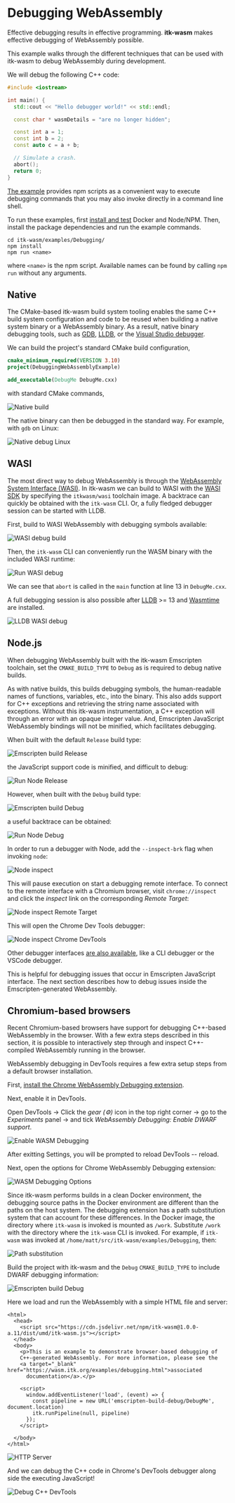 # Debugging WebAssembly

Effective debugging results in effective programming. **itk-wasm** makes effective debugging of WebAssembly possible.

This example walks through the different techniques that can be used with itk-wasm to debug WebAssembly during development.

We will debug the following C++ code:

```cpp
#include <iostream>

int main() {
  std::cout << "Hello debugger world!" << std::endl;

  const char * wasmDetails = "are no longer hidden";

  const int a = 1;
  const int b = 2;
  const auto c = a + b;

  // Simulate a crash.
  abort();
  return 0;
}
```

[The example](https://github.com/InsightSoftwareConsortium/itk-wasm/tree/main/examples/debugging) provides npm scripts as a convenient way to execute debugging commands that you may also invoke directly in a command line shell.

To run these examples, first [install and test](./hello_world.html) Docker and Node/NPM. Then, install the package dependencies and run the example commands.

```
cd itk-wasm/examples/Debugging/
npm install
npm run <name>
```

where `<name>` is the npm script. Available names can be found by calling `npm run` without any arguments.

## Native

The CMake-based itk-wasm build system tooling enables the same C++ build system configuration and code to be reused when building a native system binary or a WebAssembly binary. As a result, native binary debugging tools, such as [GDB](https://sourceware.org/gdb/), [LLDB](https://lldb.llvm.org/), or the [Visual Studio debugger](https://docs.microsoft.com/en-us/visualstudio/debugger/?view=vs-2022).

We can build the project's standard CMake build configuration,

```cmake
cmake_minimum_required(VERSION 3.10)
project(DebuggingWebAssemblyExample)

add_executable(DebugMe DebugMe.cxx)
```

with standard CMake commands,

![Native build](./debugging/native-build.png)

The native binary can then be debugged in the standard way. For example, with `gdb` on Linux:

![Native debug Linux](./debugging/native-debug-linux.png)

## WASI

The most direct way to debug WebAssembly is through the [WebAssembly System Interface (WASI)](https://wasi.dev/). In itk-wasm we can build to WASI with the [WASI SDK](https://github.com/WebAssembly/wasi-sdk) by specifying the `itkwasm/wasi` toolchain image. A backtrace can quickly be obtained with the `itk-wasm` CLI. Or, a fully fledged debugger session can be started with LLDB.

First, build to WASI WebAssembly with debugging symbols available:

![WASI debug build](./debugging/wasi-build-debug.png)

Then, the `itk-wasm` CLI can conveniently run the WASM binary with the included WASI runtime:

![Run WASI debug](./debugging/run-wasi-debug.png)

We can see that `abort` is called in the `main` function at line 13 in `DebugMe.cxx`.

A full debugging session is also possible after [LLDB](https://lldb.llvm.org/) >= 13 and [Wasmtime](https://wasmtime.dev/) are installed.

![LLDB WASI debug](./debugging/lldb-wasi-debug.png)


## Node.js

When debugging WebAssembly built with the itk-wasm Emscripten toolchain, set the `CMAKE_BUILD_TYPE` to `Debug` as is required to debug native builds.

As with native builds, this builds debugging symbols, the human-readable names of functions, variables, etc., into the binary.  This also adds support for C++ exceptions and retrieving the string name associated with exceptions. Without this itk-wasm instrumentation, a C++ exception will through an error with an opaque integer value. And, Emscripten JavaScript WebAssembly bindings will not be minified, which facilitates debugging.

When built with the default `Release` build type:

![Emscripten build Release](./debugging/emscripten-build-release.png)

the JavaScript support code is minified, and difficult to debug:

![Run Node Release](./debugging/run-node-release.png)

However, when built with the `Debug` build type:

![Emscripten build Debug](./debugging/emscripten-build-debug.png)

a useful backtrace can be obtained:

![Run Node Debug](./debugging/run-node-debug.png)

In order to run a debugger with Node, add the `--inspect-brk` flag when invoking `node`:

![Node inspect](./debugging/node-inspect.png)

This will pause execution on start a debugging remote interface. To connect to the remote interface with a Chromium browser, visit `chrome://inspect` and click the *inspect* link on the corresponding *Remote Target*:

![Node inspect Remote Target](./debugging/node-inspect-remote-target.png)

This will open the Chrome Dev Tools debugger:

![Node inspect Chrome DevTools](./debugging/node-inspect-chrome-dev-tools.png)

Other debugger interfaces [are also available](https://nodejs.org/en/docs/inspector), like a CLI debugger or the VSCode debugger.

This is helpful for debugging issues that occur in Emscripten JavaScript interface. The next section describes how to debug issues inside the Emscripten-generated WebAssembly.

## Chromium-based browsers

Recent Chromium-based browsers have support for debugging C++-based WebAssembly in the browser. With a few extra steps described in this section, it is possible to interactively step through and inspect C++-compiled WebAssembly running in the browser.

WebAssembly debugging in DevTools requires a few extra setup steps from a default browser installation.

First, [install the Chrome WebAssembly Debugging extension](https://goo.gle/wasm-debugging-extension).

Next, enable it in DevTools.

  Open DevTools -> Click the *gear (⚙)* icon in the top right corner -> go to the *Experiments* panel -> and tick *WebAssembly Debugging: Enable DWARF support*.

![Enable WASM Debugging](./debugging/enable-chrome-wasm-debugging.png)

After exitting Settings, you will be prompted to reload DevTools -- reload.

Next, open the options for Chrome WebAssembly Debugging extension:

![WASM Debugging Options](./debugging/devtools-options.png)

Since itk-wasm performs builds in a clean Docker environment, the debugging source paths in the Docker environment are different than the paths on the host system. The debugging extension has a path substitution system that can account for these differences. In the Docker image, the directory where `itk-wasm` is invoked is mounted as `/work`. Substitute `/work` with the directory where the `itk-wasm` CLI is invoked. For example, if `itk-wasm` was invoked at `/home/matt/src/itk-wasm/examples/Debugging`, then:

![Path substitution](./debugging/path-substitution.png)

Build the project with itk-wasm and the `Debug` `CMAKE_BUILD_TYPE` to include DWARF debugging information:

![Emscripten build Debug](./debugging/emscripten-build-debug.png)

Here we load and run the WebAssembly with a simple HTML file and server:

```
<html>
  <head>
    <script src="https://cdn.jsdelivr.net/npm/itk-wasm@1.0.0-a.11/dist/umd/itk-wasm.js"></script>
  </head>
  <body>
    <p>This is an example to demonstrate browser-based debugging of
    C++-generated WebAssembly. For more information, please see the
    <a target="_blank" href="https://wasm.itk.org/examples/debugging.html">associated
      documentation</a>.</p>

    <script>
      window.addEventListener('load', (event) => {
        const pipeline = new URL('emscripten-build-debug/DebugMe', document.location)
        itk.runPipeline(null, pipeline)
      });
    </script>

  </body>
</html>
```

![HTTP Server](./debugging/http-server.png)

And we can debug the C++ code in Chrome's DevTools debugger along side the executing JavaScript!

![Debug C++ DevTools](./debugging/debug-cxx-devtools.png)
